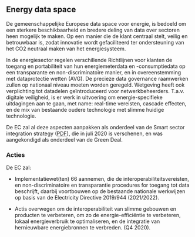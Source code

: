 ## Energy data space

De gemeenschappelijke Europese data space voor energie, is bedoeld om een sterkere beschikbaarheid en bredere deling van data over sectoren heen mogelijk te maken. Op een manier die de klant centraal stelt, veilig en betrouwbaar is, zodat innovatie wordt gefaciliteerd ter ondersteuning van het CO2 neutraal maken van het energiesysteem.

In de energiesector regelen verschillende Richtlijnen voor klanten de toegang en portabiliteit van hun energiemeterdata en -consumptiedata op een transparante en non-discriminatoire manier, en in overeenstemming met dataprotectie wetten (AVG). De precieze data governance raamwerken zullen op nationaal niveau moeten worden geregeld. Wetgeving heeft ook verplichting tot datadelen geïntroduceerd voor netwerkbeheerders.
T.a.v. digitale veiligheid, is er werk in uitvoering om energie-specifieke uitdagingen aan te gaan, met name: real-time vereisten, cascade effecten, en de mix van bestaande oudere technologie met slimme huidige technologie.

De EC zal al deze aspecten aanpakken als onderdeel van de Smart sector integration strategy ([PDF](https://ec.europa.eu/energy/sites/ener/files/energy_system_integration_strategy_.pdf)), die in juli 2020 is verschenen, en was aangekondigd als onderdeel van de Green Deal.

### Acties
De EC zal:

* Implementatiewet(ten) 66 aannemen, die de interoperabiliteitsvereisten, en non-discriminatoire en transparantie procedures for toegang tot data beschrijft, daarbij voortbouwen op de bestaande nationale werkwijzen op basis van de Electricity Directive 2019/944 (2021/2022).
    
* Actis overwegen om de interoperabiliteit van slimme gebouwen en producten te verbeteren, om zo de energie-efficiëntie te verbeteren, lokaal energieverbruik te optimaliseren, en de integratie van hernieuwbare energiebronnen te verbreden. (Q4 2020).
